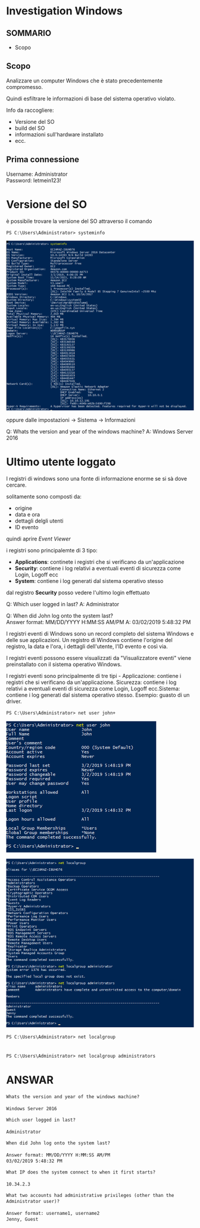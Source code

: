 # Investigation Windows

## SOMMARIO
- Scopo


## Scopo 
Analizzare un computer Windows che è stato precedentemente compromesso.

Quindi esfiltrare le informazioni di base del sistema operativo violato.

Info da raccogliere:
- Versione del SO
- build del SO
- informazioni sull'hardware installato
- ecc.

## Prima connessione

Username: Administrator<br>
Password: letmein123!

# Versione del SO
è possibile trovare la versione del SO attraverso il comando 
```ps
PS C:\Users\Administrator> systeminfo
```
![Alt text](image.png)

oppure dalle impostazioni -> Sistema -> Informazioni

Q: Whats the version and year of the windows machine?
A: Windows Server 2016

# Ultimo utente loggato

I registri di windows sono una fonte di informazione enorme se si sà dove cercare.

solitamente sono composti da:
- origine 
- data e ora
- dettagli delgli utenti
- ID evento

quindi aprire _Event Viewer_

i registri sono principalemte di 3 tipo:
- **Applications**: continete i registri che si verificano da un'applicazione
- **Security**: contiene i log relativi a eventuali eventi di sicurezza come Login, Logoff ecc
- **System**: contiene i log generati dal sistema operativo stesso

dal registro **Security** posso vedere l'ultimo login effettuato


Q: Which user logged in last?
A: Administrator


Q: When did John log onto the system last?<br>
Answer format: MM/DD/YYYY H:MM:SS AM/PM
A: 03/02/2019 5:48:32 PM



I registri eventi di Windows sono un record completo del sistema Windows e delle sue applicazioni. Un registro di Windows contiene l'origine del registro, la data e l'ora, i dettagli dell'utente, l'ID evento e così via.

I registri eventi possono essere visualizzati da "Visualizzatore eventi" viene preinstallato con il sistema operativo Windows.

I registri eventi sono principalmente di tre tipi -
Applicazione: contiene i registri che si verificano da un'applicazione.
Sicurezza: contiene i log relativi a eventuali eventi di sicurezza come Login, Logoff ecc.Sistema: contiene i log generati dal sistema operativo stesso.
Esempio: guasto di un driver.



```ps
PS C:\Users\Administrator> net user john+
```
![Alt text](image-1.png)

![Alt text](image-2.png)

```ps
PS C:\Users\Administrator> net localgroup


PS C:\Users\Administrator> net localgroup administrators
```









# ANSWAR
```
Whats the version and year of the windows machine?

Windows Server 2016
```
```
Which user logged in last?

Administrator
```

```
When did John log onto the system last?

Answer format: MM/DD/YYYY H:MM:SS AM/PM
03/02/2019 5:48:32 PM
```

```
What IP does the system connect to when it first starts?

10.34.2.3
```

```
What two accounts had administrative privileges (other than the Administrator user)?

Answer format: username1, username2
Jenny, Guest
```
